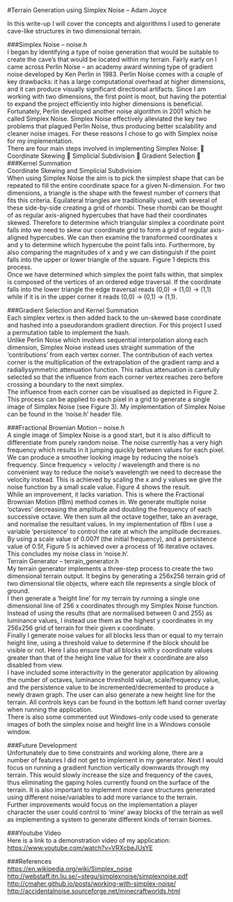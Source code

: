 #Terrain Generation using Simplex Noise – Adam Joyce

In this write-up I will cover the concepts and algorithms I used to generate cave-like structures in two dimensional terrain. 

###Simplex Noise – noise.h  
I began by identifying a type of noise generation that would be suitable to create the cave’s that would be located within my terrain.  Fairly early on I came across Perlin Noise – an academy award winning type of gradient noise developed by Ken Perlin in 1983.  Perlin Noise comes with a couple of key drawbacks: it has a large computational overhead at higher dimensions, and it can produce visually significant directional artifacts.  Since I am working with two dimensions, the first point is moot, but having the potential to expand the project efficiently into higher dimensions is beneficial.  Fortunately, Perlin developed another noise algorithm in 2001 which he called Simplex Noise.  Simplex Noise effectively alleviated the key two problems that plagued Perlin Noise, thus producing better scalability and cleaner noise images.  For these reasons I chose to go with Simplex noise for my implementation.  
There are four main steps involved in implementing Simplex Noise:  Coordinate Skewing  Simplicial Subdivision  Gradient Selection  
###Kernel Summation  
Coordinate Skewing and Simplicial Subdivision  
When using Simplex Noise the aim is to pick the simplest shape that can be repeated to fill the entire coordinate space for a given N-dimension.  For two dimensions, a triangle is the shape with the fewest number of corners that fits this criteria.  Equilateral triangles are traditionally used, with several of these side-by-side creating a grid of rhombi.  These rhombi can be thought of as regular axis-aligned hypercubes that have had their coordinates skewed.  Therefore to determine which triangular simplex a coordinate point falls into we need to skew our coordinate grid to form a grid of regular axis-aligned hypercubes.  We can then examine the transformed coordinates x and y to determine which hypercube the point falls into.  Furthermore, by also comparing the magnitudes of x and y we can distinguish if the point falls into the upper or lower triangle of the square.  Figure 1 depicts this process.   
Once we have determined which simplex the point falls within, that simplex is composed of the vertices of an ordered edge traversal.  If the coordinate falls into the lower triangle the edge traversal reads (0,0) -> (1,0) -> (1,1) while if it is in the upper corner it reads (0,0) -> (0,1) -> (1,1).   
   
###Gradient Selection and Kernel Summation  
Each simplex vertex is then added back to the un-skewed base coordinate and hashed into a pseudorandom gradient direction.  For this project I used a permutation table to implement the hash.  
Unlike Perlin Noise which involves sequential interpolation along each dimension, Simplex Noise instead uses straight summation of the ‘contributions’ from each vertex corner.  The contribution of each vertex corner is the multiplication of the extrapolation of the gradient ramp and a radiallysymmetric attenuation function.  This radius attenuation is carefully selected so that the influence from each corner vertex reaches zero before crossing a boundary to the next simplex.  
The influence from each corner can be visualised as depicted in Figure 2.  
This process can be applied to each pixel in a grid to generate a single image of Simplex Noise (see Figure 3).  My implementation of Simplex Noise can be found in the ‘noise.h’ header file.         

###Fractional Brownian Motion – noise.h  
A single image of Simplex Noise is a good start, but it is also difficult to differentiate from purely random noise.  The noise currently has a very high frequency which results in it jumping quickly between values for each pixel.  We can produce a smoother looking image by reducing the noise’s frequency.  Since frequency = velocity / wavelength and there is no convenient way to reduce the noise’s wavelength we need to decrease the velocity instead.  This is achieved by scaling the x and y values we give the noise function by a small scale value.  Figure 4 shows the result.  
While an improvement, it lacks variation.  This is where the Fractional Brownian Motion (fBm) method comes in.  We generate multiple noise ‘octaves’ decreasing the amplitude and doubling the frequency of each successive octave.  We then sum all the octave together, take an average, and normalise the resultant values.  In my implementation of fBm I use a variable ‘persistence’ to control the rate at which the amplitude decreases.  By using a scale value of 0.007f (the initial frequency), and a persistence value of 0.5f, Figure 5 is achieved over a process of 16 iterative octaves. 
This concludes my noise class in ‘noise.h’.  
Terrain Generator – terrain_generator.h  
My terrain generator implements a three-step process to create the two dimensional terrain output.  It begins by generating a 256x256 terrain grid of two dimensional tile objects, where each tile represents a single block of ground.    
I then generate a ‘height line’ for my terrain by running a single one dimensional line of 256 x coordinates through my Simplex Noise function.  Instead of using the results (that are normalised between 0 and 255) as luminance values, I instead use them as the highest y coordinates in my 256x256 grid of terrain for their given x coordinate.  
Finally I generate noise values for all blocks less than or equal to my terrain height line, using a threshold value to determine if the block should be visible or not.  Here I also ensure that all blocks with y coordinate values greater than that of the height line value for their x coordinate are also disabled from view.  
I have included some interactivity in the generator application by allowing the number of octaves, luminance threshold value, scale/frequency value, and the persistence value to be 
incremented/decremented to produce a newly drawn graph.  The user can also generate a new height line for the terrain.  All controls keys can be found in the bottom left hand corner overlay when running the application.  
There is also some commented out Windows-only code used to generate images of both the simplex noise and height line in a Windows console window.  

###Future Development  
Unfortunately due to time constraints and working alone, there are a number of features I did not get to implement in my generator.  Next I would focus on running a gradient function vertically downwards through my terrain.  This would slowly increase the size and frequency of the caves, thus eliminating the gaping holes currently found on the surface of the terrain.  It is also important to implement more cave structures generated using different noise/variables to add more variance to the terrain.  
Further improvements would focus on the implementation a player character the user could control to ‘mine’ away blocks of the terrain as well as implementing a system to generate different kinds of terrain biomes.  

###Youtube Video  
Here is a link to a demonstration video of my application:  
https://www.youtube.com/watch?v=VRXcbeJUsYE  

###References  
https://en.wikipedia.org/wiki/Simplex_noise  
http://webstaff.itn.liu.se/~stegu/simplexnoise/simplexnoise.pdf  
http://cmaher.github.io/posts/working-with-simplex-noise/  
http://accidentalnoise.sourceforge.net/minecraftworlds.html   
